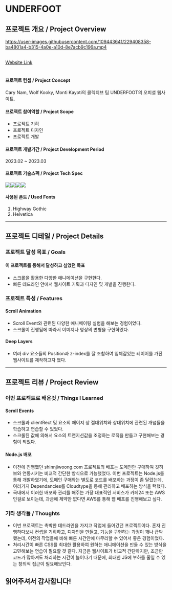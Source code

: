 # UNDERFOOT
## 프로젝트 개요 / Project Overview


https://user-images.githubusercontent.com/109443641/229408358-ba4801a4-b315-4a0e-a10d-8e7acb9c196a.mp4


<br>
<a href="https://www.underfoot.place/">Website Link</a> <br><br>

#### 프로젝트 컨셉 / Project Concept 
Cary Nam, Wolf Kooky, Monti Kayoti의 콜렉티브 팀 UNDERFOOT의 오피셜 웹사이트.
<br>

#### 프로젝트 참여역할 / Project Scope
- 프로젝트 기획
- 프로젝트 디자인
- 프로젝트 개발 

#### 프로젝트 개발기간 / Project Development Period
2023.02 ~ 2023.03

#### 프로젝트 기술스펙 / Project Tech Spec
<img src="https://img.shields.io/badge/Javascript-F7DF1E?style=for-the-badge&logo=JavaScript&logoColor=white"><img src="https://img.shields.io/badge/HTML-E34F26?style=for-the-badge&logo=HTML5&logoColor=white"><img src="https://img.shields.io/badge/CSS-1572B6?style=for-the-badge&logo=CSS3&logoColor=white"><img src="https://img.shields.io/badge/Node.js-339933?style=for-the-badge&logo=Node.js&logoColor=white">

#### 사용된 폰트 / Used Fonts
1. Highway Gothic
2. Helvetica

---


 ## 프로젝트 디테일 / Project Details
 
 ### 프로젝트 달성 목표 / Goals
  #### 이 프로젝트를 통해서 달성하고 싶었던 목표
  - 스크롤을 활용한 다양한 애니메이션을 구현한다. 
  - 빠른 데드라인 안에서 웹사이트 기획과 디자인 및 개발을 진행한다.


 ### 프로젝트 특성 / Features 
  #### Scroll Animation
  - Scroll Event와 관련된 다양한 애니메이팅 실험을 해보는 경험이었다. 
  - 스크롤이 진행됨에 따라서 이미지나 영상의 변형을 구현하였다.
  
  #### Deep Layers
  - 여러 div 요소들의 Position과 z-index를 잘 조합하여 입체감있는 레이어를 가진 웹사이트를 제작하고자 했다.
  
--- 

 ## 프로젝트 리뷰 / Project Review
 
### 이번 프로젝트로 배운것 / Things I Learned 
#### Scroll Events
- 스크롤과 clientRect 및 요소의 페이지 상 절대위치와 상대위치에 관련된 개념들을 학습하고 연습할 수 있었다.
- 스크롤된 값에 의해서 요소의 트랜지션값을 조정하는 로직을 만들고 구현해보는 경험이 되었다.

#### Node.js 배포
- 이전에 진행했던 shinnjiwoong.com 프로젝트의 배포는 도메인만 구매하여 깃허브와 연동시키는 비교적 간단한 방식으로 가능했었다. 이번 프로젝트는 Node.js를 통해 개발하였기에, 도메인 구매와는 별도로 코드를 배포하는 과정이 좀 달랐는데, 여러가지 Dependancies를 Cloudtype을 통해 관리하고 배포하는 방식을 택했다. 
- 국내에서 이러한 배포와 관리를 해주는 가장 대표적인 서비스가 카페24 또는 AWS인걸로 보이는데, 과금에 제약만 없다면 AWS를 통해 웹 배포를 진행해보고 싶다. 


### 기타 생각들 / Thoughts
- 이번 프로젝트는 촉박한 데드라인을 가지고 작업에 들어갔던 프로젝트이다. 혼자 진행하다보니 컨셉을 기획하고, 디자인을 만들고, 기능을 구현하는 과정이 꽤나 급박했는데, 이전의 작업들에 비해 빠른 시간안에 마무리할 수 있어서 좋은 경험이었다. 
- 처리시간이 빠른 CSS를 최대한 활용하여 원하는 애니메이션을 만들 수 있는 방식을 고민해보는 연습이 필요할 것 같다. 지금은 웹사이트가 비교적 간단하지만, 조금만 코드가 많아져도 처리하는 시간이 늘어나기 때문에, 최대한 JS에 부하를 줄일 수 있는 창의적 접근이 필요해보인다.

## 읽어주셔서 감사합니다!

